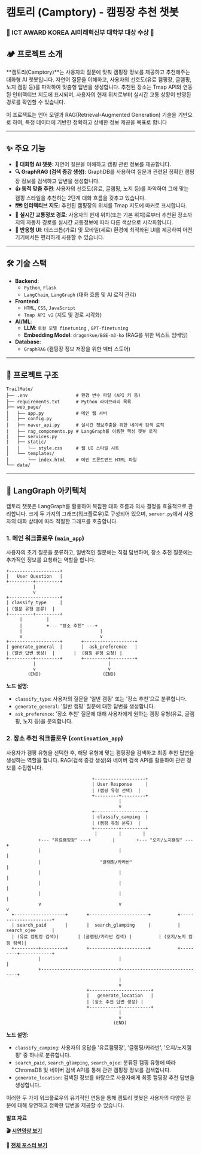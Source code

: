 # 캠토리 (Camptory) - 캠핑장 추천 챗봇  
### 🌟 ICT AWARD KOREA AI미래혁신부 대학부 대상 수상 🌟

## 🏕️ 프로젝트 소개

**캠토리(Camptory)**는 사용자의 질문에 맞춰 캠핑장 정보를 제공하고 추천해주는 대화형 AI 챗봇입니다. 자연어 질문을 이해하고, 사용자의 선호도(유료 캠핑장, 글램핑, 노지 캠핑 등)를 파악하여 맞춤형 답변을 생성합니다. 추천된 장소는 Tmap API와 연동된 인터랙티브 지도에 표시되며, 사용자의 현재 위치로부터 실시간 교통 상황이 반영된 경로를 확인할 수 있습니다.

이 프로젝트는 언어 모델과 RAG(Retrieval-Augmented Generation) 기술을 기반으로 하여, 특정 데이터에 기반한 정확하고 상세한 정보 제공을 목표로 합니다

---

## ✨ 주요 기능

- **🤖 대화형 AI 챗봇**: 자연어 질문을 이해하고 캠핑 관련 정보를 제공합니다.
- **🔍 GraphRAG (검색 증강 생성)**: GraphDB를 사용하여 질문과 관련된 정확한 캠핑장 정보를 검색하고 답변을 생성합니다.
- **👍 동적 맞춤 추천**: 사용자의 선호도(유료, 글램핑, 노지 등)를 파악하여 그에 맞는 캠핑 스타일을 추천하는 2단계 대화 흐름을 갖추고 있습니다.
- **🗺️ 인터랙티브 지도**: 추천된 캠핑장의 위치를 Tmap 지도에 마커로 표시합니다.
- **🚗 실시간 교통정보 경로**: 사용자의 현재 위치(또는 기본 위치)로부터 추천된 장소까지의 자동차 경로를 실시간 교통정보에 따라 다른 색상으로 시각화합니다.
- **📱 반응형 UI**: 데스크톱(가로) 및 모바일(세로) 환경에 최적화된 UI를 제공하여 어떤 기기에서든 편리하게 사용할 수 있습니다.

---

## 🛠️ 기술 스택

- **Backend**: 
  - `Python`, `Flask`
  - `LangChain`, `LangGraph` (대화 흐름 및 AI 로직 관리)
- **Frontend**:
  - `HTML`, `CSS`, `JavaScript`
  - `Tmap API v2` (지도 및 경로 시각화)
- **AI/ML**:
  - **LLM**: `로컬 모델 finetuning` , `GPT-finetuning`
  - **Embedding Model**: `dragonkue/BGE-m3-ko` (RAG를 위한 텍스트 임베딩)
- **Database**:
  - `GraphRAG` (캠핑장 정보 저장을 위한 벡터 스토어)

---

## 📂 프로젝트 구조

```
TrailMate/
├── .env                  # 환경 변수 파일 (API 키 등)
├── requirements.txt      # Python 라이브러리 목록
├── web_page/
│   ├── app.py            # 메인 웹 서버
│   ├── config.py     
│   ├── naver_api.py      # 실시간 정보추출을 위한 네이버 검색 로직
|   ├── rag_components.py # LangGraph를 이용한 핵심 챗봇 로직
|   ├── services.py
|   ├── static/
│   │   └── style.css     # 웹 UI 스타일 시트
│   └── templates/
│       └── index.html    # 메인 프론트엔드 HTML 파일
└── data/

```

---

## 🧠 LangGraph 아키텍처

캠토리 챗봇은 LangGraph를 활용하여 복잡한 대화 흐름과 의사 결정을 효율적으로 관리합니다. 크게 두 가지의 그래프(워크플로우)로 구성되어 있으며, `server.py`에서 사용자의 대화 상태에 따라 적절한 그래프를 호출합니다.

### 1. 메인 워크플로우 (`main_app`)

사용자의 초기 질문을 분류하고, 일반적인 질문에는 직접 답변하며, 장소 추천 질문에는 추가적인 정보를 요청하는 역할을 합니다.

```
+-------------------+
|   User Question   |
+---------+---------+
          |
          v
+-------------------+
| classify_type     |
| (질문 유형 분류)  |
+---------+---------+
     |         |
     |         +--- "장소 추천" ---+
     |                             |
     v                             v
+-------------------+       +-------------------+
| generate_general  |       |  ask_preference   |
| (일반 답변 생성)  |       |  (캠핑 유형 요청) |
+---------+---------+       +---------+---------+
          |                           |
          v                           v
        (END)                       (END)
```

**노드 설명:**
- `classify_type`: 사용자의 질문을 '일반 캠핑' 또는 '장소 추천'으로 분류합니다.
- `generate_general`: '일반 캠핑' 질문에 대한 답변을 생성합니다.
- `ask_preference`: '장소 추천' 질문에 대해 사용자에게 원하는 캠핑 유형(유료, 글램핑, 노지 등)을 문의합니다.

### 2. 장소 추천 워크플로우 (`continuation_app`)

사용자가 캠핑 유형을 선택한 후, 해당 유형에 맞는 캠핑장을 검색하고 최종 추천 답변을 생성하는 역할을 합니다. RAG(검색 증강 생성)와 네이버 검색 API를 활용하여 관련 정보를 수집합니다.

```
                                +-------------------+
                                | User Response     |
                                | (캠핑 유형 선택)  |
                                +---------+---------+
                                          |
                                          v
                                +-------------------+
                                | classify_camping  |
                                | (캠핑 유형 분류)  |
                                +---------+---------+
                                 |        |        |
            +--- "유료캠핑장" ---+        |        +--- "오지/노지캠핑" ---+
            |                             |                                |
            |                      "글램핑/카라반"                         |
            |                             |                                |
            |                             |                                |
            |                             |                                |
            v                             v                                v
  +-------------------+       +----------------------+          +----------------------+
  | search_paid       |       |  search_glamping     |          |     search_ojee      |
  | (유료 캠핑장 검색)|       | (글램핑/카라반 검색) |          | (오지/노지 캠핑 검색)|
  +---------+---------+       +-----------+----------+          +---------+------------+
            |                             |                               |
            +-----------------------------+-------------------------------+
                                          |
                                          v
                              +-----------------------+
                              |   generate_location   |
                              | (장소 추천 답변 생성) |
                              +-----------+-----------+
                                          |
                                          v
                                        (END)
```

**노드 설명:**
- `classify_camping`: 사용자의 응답을 '유료캠핑장', '글램핑/카라반', '오지/노지캠핑' 중 하나로 분류합니다.
- `search_paid`, `search_glamping`, `search_ojee`: 분류된 캠핑 유형에 따라 ChromaDB 및 네이버 검색 API를 통해 관련 캠핑장 정보를 검색합니다.
- `generate_location`: 검색된 정보를 바탕으로 사용자에게 최종 캠핑장 추천 답변을 생성합니다.

이러한 두 가지 워크플로우의 유기적인 연동을 통해 캠토리 챗봇은 사용자의 다양한 질문에 대해 유연하고 정확한 답변을 제공할 수 있습니다.

**발표 자료**

**🎬 [시연영상 보기](final/camptory_demo.mp4)**


**📄 [전체 포스터 보기](final/camptory_trailmate_poster_0.pdf)**
